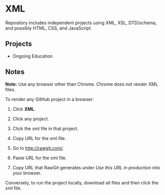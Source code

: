 # XML
Repository includes independent projects using XML, XSL, DTD/schema, and possibly HTML, CSS, and JavaScript.

## Projects
* Ongoing Education

## Notes

**Note:** Use any browser other than Chrome. Chrome does not render XML files.

To render any GitHub project in a browser:

1. Click **XML**.

2. Click any project. 

3. Click the xml file in that project.

4. Copy URL for the xml file.

5. Go to http://rawgit.com/.

6. Paste URL for the xml file.

7. Copy URL that RawGit generates under *Use this URL in production* into your browser.

Conversely, to run the project locally, download all files and then click the xml file.
